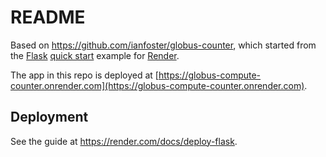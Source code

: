 # README

Based on https://github.com/ianfoster/globus-counter, which started from the [Flask](http://flask.pocoo.org/) [quick start](http://flask.pocoo.org/docs/1.0/quickstart/#a-minimal-application) example for [Render](https://render.com).

The app in this repo is deployed at [https://globus-compute-counter.onrender.com](https://globus-compute-counter.onrender.com).

## Deployment

See the guide at https://render.com/docs/deploy-flask.
